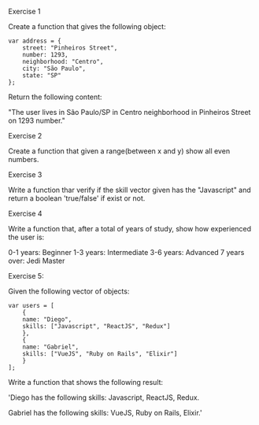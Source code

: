 Exercise 1

Create a function that gives the following object:
```
var address = {
    street: "Pinheiros Street",
    number: 1293,
    neighborhood: "Centro",
    city: "São Paulo",
    state: "SP"
};
```
Return the following content: 

"The user lives in São Paulo/SP in Centro neighborhood in Pinheiros Street on 1293 number."



Exercise 2

Create a function that given a range(between x and y) show all even numbers.



Exercise 3

Write a function thar verify if the skill vector given has the "Javascript" and return a boolean 'true/false' if exist or not.



Exercise 4

Write a function that, after a total of years of study, show how experienced the user is:

0-1 years: Beginner
1-3 years: Intermediate
3-6 years: Advanced
7 years over: Jedi Master



Exercise 5:

Given the following vector of objects:
```
var users = [
    {
    name: "Diego",
    skills: ["Javascript", "ReactJS", "Redux"]
    },
    {
    name: "Gabriel",
    skills: ["VueJS", "Ruby on Rails", "Elixir"]
    }
];
```
Write a function that shows the following result:

'Diego has the following skills: Javascript, ReactJS, Redux.

Gabriel has the following skills: VueJS, Ruby on Rails, Elixir.'
